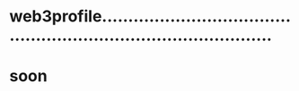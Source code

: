 # web3profile......................................................................................
# soon
